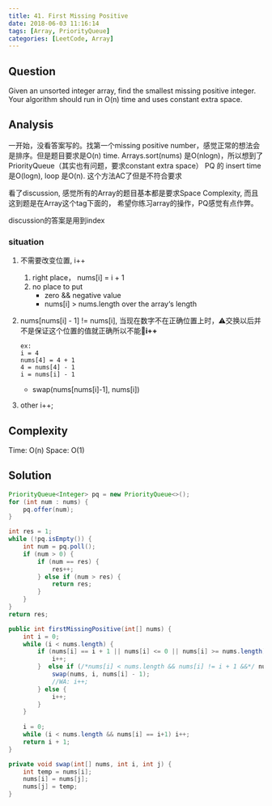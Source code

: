 ```yaml
---
title: 41. First Missing Positive
date: 2018-06-03 11:16:14
tags: [Array, PriorityQueue]
categories: [LeetCode, Array]
---
```


## Question
Given an unsorted integer array, find the smallest missing positive integer.
Your algorithm should run in O(n) time and uses constant extra space.

## Analysis
一开始，没看答案写的。找第一个missing positive number，感觉正常的想法会是排序。但是题目要求是O(n) time.
Arrays.sort(nums) 是O(nlogn)，所以想到了PriorityQueue（其实也有问题，要求constant extra space）
PQ 的 insert time 是O(logn), loop 是O(n).
这个方法AC了但是不符合要求

看了discussion, 感觉所有的Array的题目基本都是要求Space Complexity, 而且这到题是在Array这个tag下面的，
希望你练习array的操作，PQ感觉有点作弊。

discussion的答案是用到index

### situation
1. 不需要改变位置, i++
    1. right place， nums[i] = i + 1
    2. no place to put
        - zero && negative value
        - nums[i] > nums.length over the array‘s length

2. nums[nums[i] - 1] != nums[i], 当现在数字不在正确位置上时，⚠️交换以后并不是保证这个位置的值就正确所以不能**i++**
    ```
    ex: 
    i = 4
    nums[4] = 4 + 1
    4 = nums[4] - 1
    i = nums[i] - 1
    ```
   
    - swap(nums[nums[i]-1], nums[i])



3. other i++;

## Complexity
Time: O(n)
Space: O(1)

## Solution
```Java
PriorityQueue<Integer> pq = new PriorityQueue<>();
for (int num : nums) {
    pq.offer(num);
}

int res = 1;
while (!pq.isEmpty()) {
    int num = pq.poll();
    if (num > 0) {
        if (num == res) {
            res++;
        } else if (num > res) {
            return res;
        }
    }
}
return res;
```

``` Java
public int firstMissingPositive(int[] nums) {
    int i = 0;
    while (i < nums.length) {
        if (nums[i] == i + 1 || nums[i] <= 0 || nums[i] >= nums.length){
            i++;  
        }  else if (/*nums[i] < nums.length && nums[i] != i + 1 &&*/ nums[nums[i] - 1] != nums[i]) {
            swap(nums, i, nums[i] - 1);
            //WA: i++;
        } else {
            i++;
        }
    }
    
    i = 0;
    while (i < nums.length && nums[i] == i+1) i++; 
    return i + 1;  
}

private void swap(int[] nums, int i, int j) {
    int temp = nums[i];
    nums[i] = nums[j];
    nums[j] = temp;
}  
```